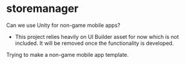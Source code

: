 # storemanager
Can we use Unity for non-game mobile apps?

* This project relies heavily on UI Builder asset for now which is not included. It will be removed once the functionality is developed.

Trying to make a non-game mobile app template.
